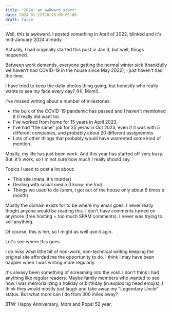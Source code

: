 ```yaml
---
title: "2024: an awkward start"
date: 2024-01-22T20:28:00-05:00
draft: false
---
```


Well, this is awkward.   I posted something in April of 2022, blinked and it's mid-January 2024 already.

Actually, I had originally started this post in Jan 3, but well, things happened.

Between work demends, everyone getting the normal winter sick (thankfully we haven't had COVID-19 in the house since May 2022), I just haven't had the time.

I have tried to keep the daily photos thing going, but honestly who really wants to see my face every day?  (Hi, Mom!).

I've missed writing about a number of milestones:

- the bulk of the COVID-19 pandemic has passed and I haven't mentioned it (I really did want to).
- I've worked from home for 15 years in April 2023.
- I've had "the same" job for 25 yeras in Oct 2023, even if it was with 5 different companies, and probably about 20 different assignemnts
- Lots of other things that probably would have warrented some kind of mention.

Mostly, my life has just been work.  And this year has started off very busy.  But, it's work, so I'm not sure how much I really should say.

Topics I used to post a lot about:

- This site (meta, it's murder)
- Dealing with social media (I konw, me too)
- Things we used to do (umm, I get out of the house only about 8 times _a month_)

Mostly the domain exists for to be where my email goes.  I never really thoght anyone would be reading this.  I don't have comments turned on anymore (free hosting + too much SPAM comments).  I never was trying to sell anything.  

Of course, this is her, so I might as well use it agin.

Let's see where this goes.

I do miss what little bit of non-work, non-technical writing keeping the original site afforded me the opportunity to do.  I think I may have been happier when I was writing more regularly.  

It's alwasy been something of screaming into the void.  I don't think I had anything like regular readers.  Maybe family members who wanted to see how I was memorializing a holiday or birthday (in exploding head emojis).  I think they would mostly just laugh and take away my "Legendary Uncle" status.  But what more can I do from 300 miles away?

BTW: Happy Anniversary, Mom and Pops!  52 year.